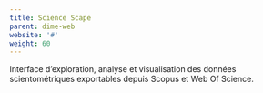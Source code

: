 ```yaml
---
title: Science Scape
parent: dime-web
website: '#'
weight: 60
---
```


Interface d’exploration, analyse et visualisation des données scientométriques exportables depuis Scopus et Web Of Science.
